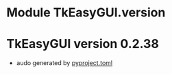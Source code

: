 # Module TkEasyGUI.version

# TkEasyGUI version 0.2.38

- audo generated by [pyproject.toml](https://github.com/kujirahand/tkeasygui-python/blob/main/pyproject.toml)